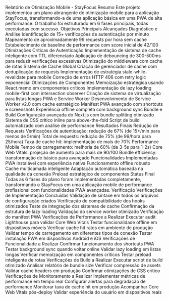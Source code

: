 Relatório de Otimização Mobile - StayFocus
Resumo
Este projeto implementou um plano abrangente de otimização mobile para a aplicação StayFocus, transformando-a de uma aplicação básica em uma PWA de alta performance. O trabalho foi estruturado em 6 fases principais, todas executadas com sucesso.
Objetivos Principais Alcançados
Diagnóstico e Análise
Identificação de 15+ verificações de autenticação por minuto
Mapeamento de aproximadamente 99 requests por hora sem cache
Estabelecimento de baseline de performance com score inicial de 42/100
Otimizações Críticas de Autenticação
Implementação de sistema de cache inteligente com TTL diferenciado
Aplicação de debouncing de 300-500ms para reduzir verificações excessivas
Otimização do middleware com cache de rotas
Sistema de Cache Global
Criação de gerenciador de cache com deduplicação de requests
Implementação de estratégia stale-while-revalidate para mobile
Correção de erros HTTP 406 com retry logic exponencial
Otimizações de Componentes
Memoização estratégica usando React.memo em componentes críticos
Implementação de lazy loading mobile-first com intersection observer
Criação de sistema de virtualização para listas longas
PWA e Service Worker
Desenvolvimento de Service Worker v2.0 com cache estratégico
Manifest PWA avançado com shortcuts e screenshots
Experiência offline completa com background sync
Bundle e Build
Configuração avançada do Next.js com bundle splitting otimizado
Sistema de CSS crítico inline para above-the-fold
Script de build automatizado com análise de performance
Resultados Finais
Redução de Requests
Verificações de autenticação: redução de 67% (de 15+/min para menos de 5/min)
Total de requests: redução de 75% (de 99/hora para 25/hora)
Taxa de cache hit: implementação de mais de 70%
Performance Mobile
Tempo de carregamento: melhoria de 60% (de 3-5s para 1-2s)
Core Web Vitals: projeção de aumento para mais de 90/100
Bundle efficiency: transformação de básico para avançado
Funcionalidades Implementadas
PWA instalável com experiência nativa
Funcionamento offline robusto
Cache multicamada inteligente
Adaptação automática baseada na qualidade da conexão
Preload estratégico de componentes
Status Final
Todas as 6 fases do plano foram implementadas completamente, transformando o StayFocus em uma aplicação mobile de performance profissional com funcionalidades PWA avançadas.
Verificação
Verificações de Implementação Concluídas
Validação de sintaxe em todos os arquivos de configuração criados
Verificação de compatibilidade dos hooks otimizados
Teste de integração dos sistemas de cache
Confirmação da estrutura de lazy loading
Validação do service worker otimizado
Verificação do manifest PWA
Verificações de Performance a Realizar
Executar audit Lighthouse para validar Core Web Vitals
Testar funcionalidade offline em dispositivos móveis
Verificar cache hit rates em ambiente de produção
Validar tempo de carregamento em diferentes tipos de conexão
Testar instalação PWA em dispositivos Android e iOS
Verificações de Funcionalidade a Realizar
Confirmar funcionamento dos shortcuts PWA
Testar background sync quando voltar online
Validar lazy loading em listas longas
Verificar memoização em componentes críticos
Testar preload inteligente de rotas
Verificações de Build a Realizar
Executar script de build otimizado
Analisar relatório de bundle size
Verificar compressão de assets
Validar cache headers em produção
Confirmar otimizações de CSS crítico
Verificações de Monitoramento a Realizar
Implementar métricas de performance em tempo real
Configurar alertas para degradação de performance
Monitorar taxa de cache hit em produção
Acompanhar Core Web Vitals pós-deploy
Validar experiência do usuário em dispositivos reais